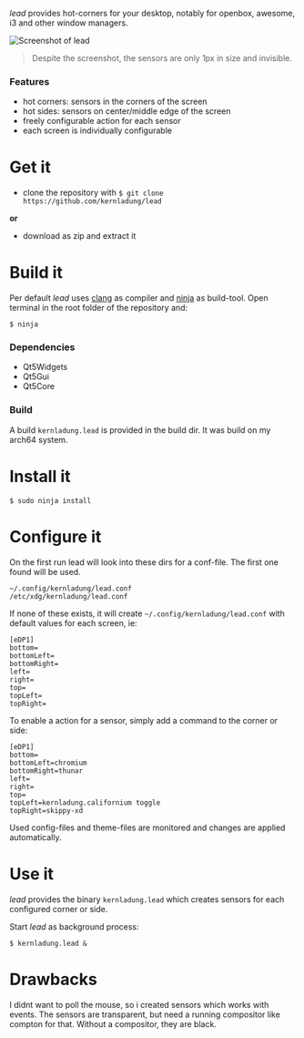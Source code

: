 *lead* provides hot-corners for your desktop, notably for openbox, awesome, i3 and other window managers.

![Screenshot of lead](https://github.com/kernladung/lead/blob/master/screenshot.png)
> Despite the screenshot, the sensors are only 1px in size and invisible.


### Features
- hot corners: sensors in the corners of the screen
- hot sides: sensors on center/middle edge of the screen
- freely configurable action for each sensor
- each screen is individually configurable


# Get it

- clone the repository with `$ git clone https://github.com/kernladung/lead`

**or**

- download as zip and extract it


# Build it

Per default *lead* uses [clang](http://clang.llvm.org/) as compiler and [ninja](https://github.com/ninja-build/ninja) as build-tool. Open terminal in the root folder of the repository and:

    $ ninja

### Dependencies
- Qt5Widgets 
- Qt5Gui 
- Qt5Core

### Build

A build `kernladung.lead` is provided in the build dir. It was build on my arch64 system.


# Install it

    $ sudo ninja install


# Configure it

On the first run lead will look into these dirs for a conf-file. The first one found will be used.

    ~/.config/kernladung/lead.conf
    /etc/xdg/kernladung/lead.conf

If none of these exists, it will create `~/.config/kernladung/lead.conf` with default values for each screen, ie:

    [eDP1]
    bottom=
    bottomLeft=
    bottomRight=
    left=
    right=
    top=
    topLeft=
    topRight=

To enable a action for a sensor, simply add a command to the corner or side:

    [eDP1]
    bottom=
    bottomLeft=chromium
    bottomRight=thunar
    left=
    right=
    top=
    topLeft=kernladung.californium toggle
    topRight=skippy-xd

Used config-files and theme-files are monitored and changes are applied automatically.


# Use it

*lead* provides the binary `kernladung.lead` which creates sensors for each configured corner or side.

Start *lead* as background process:

    $ kernladung.lead &


# Drawbacks

I didnt want to poll the mouse, so i created sensors which works with events. The sensors are transparent, but need a running compositor like compton for that. Without a compositor, they are black.
